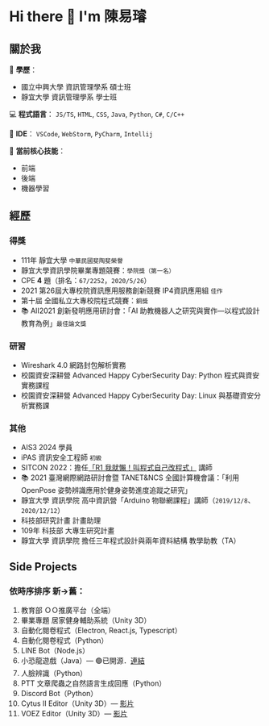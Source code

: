 # Hi there 👋 I'm 陳易璿

## 關於我
🏫 **學歷**：
- 國立中興大學 資訊管理學系 碩士班
- 靜宜大學 資訊管理學系 學士班

💻 **程式語言**： `JS/TS`, `HTML`, `CSS`, `Java`, `Python`, `C#`, `C/C++`

🧩 **IDE**： `VSCode`, `WebStorm`, `PyCharm`, `Intellij`

💪 **當前核心技能**：
- 前端
- 後端
- 機器學習

## 經歷

### 得獎
- 111年 靜宜大學 `中華民國斐陶斐榮譽`
- 靜宜大學資訊學院畢業專題競賽：`學院獎（第一名）`
- CPE **4** 題（排名：`67/2252`，`2020/5/26`）
- 2021 第26屆大專校院資訊應用服務創新競賽 IP4資訊應用組 `佳作`
- 第十屆 全國私立大專校院程式競賽：`銅獎`
- 📚 AII2021 創新發明應用研討會：「AI 助教機器人之研究與實作—以程式設計教育為例」`最佳論文獎`

### 研習
- Wireshark 4.0 網路封包解析實務
- 校園資安深耕營 Advanced Happy CyberSecurity Day: Python 程式與資安實務課程
- 校園資安深耕營 Advanced Happy CyberSecurity Day: Linux 與基礎資安分析實務課

### 其他
- AIS3 2024 學員
- iPAS 資訊安全工程師 `初級`
- SITCON 2022：擔任[「R1 我就懶！叫程式自己改程式」](https://www.youtube.com/watch?v=7GThUpie4vQ) 講師
- 📚 2021 臺灣網際網路研討會暨 TANET&NCS 全國計算機會議：「利用 OpenPose 姿勢辨識應用於健身姿勢進度追蹤之研究」
- 靜宜大學 資訊學院 高中資訊營「Arduino 物聯網課程」講師（`2019/12/8`、`2020/12/12`）
- 科技部研究計畫 計畫助理
- 109年 科技部 大專生研究計畫
- 靜宜大學 資訊學院 擔任三年程式設計與兩年資料結構 教學助教（TA）

## Side Projects
### 依時序排序 新→舊：
1. 教育部 ＯＯ推廣平台（全端）
2. 畢業專題 居家健身輔助系統（Unity 3D）
3. 自動化閱卷程式（Electron, React.js, Typescript）
4. 自動化閱卷程式（Python）
5. LINE Bot（Node.js）
6. 小恐龍遊戲（Java）— 🟢已開源．[連結](https://github.com/TNTrenjin/PU_Software)
7. 人臉辨識（Python）
8. PTT 文章爬蟲之自然語言生成回應（Python）
9. Discord Bot（Python）
10. Cytus II Editor（Unity 3D）— [影片](https://www.youtube.com/watch?v=BnYf3UWLXvA)
11. VOEZ Editor（Unity 3D）— [影片](https://www.youtube.com/watch?v=wbNFuU1uz2I)
